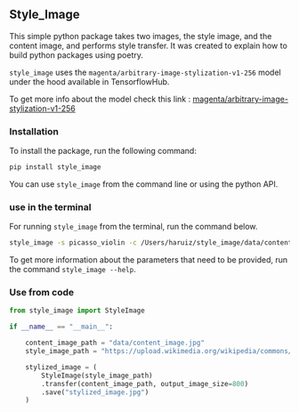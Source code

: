 ## Style_Image

This simple python package takes two images, the style image, and the content image, and performs style transfer. It was created to explain how to build python packages using poetry.

`style_image` uses the `magenta/arbitrary-image-stylization-v1-256` model under the hood available in TensorflowHub.

 To get more info about the model check this link : [magenta/arbitrary-image-stylization-v1-256](https://tfhub.dev/google/magenta/arbitrary-image-stylization-v1-256/2)
### Installation

To install the package, run the following command:

```bash
pip install style_image
```

You can use `style_image` from the command line or using the python API.

### use in the terminal

For running `style_image` from the terminal, run the command below.
```bash
style_image -s picasso_violin -c /Users/haruiz/style_image/data/content_image.jpg -sz 800
```
To get more information about the parameters that need to be provided, run the command `style_image --help`. 

### Use from code
 
```python
from style_image import StyleImage

if __name__ == "__main__":

    content_image_path = "data/content_image.jpg"
    style_image_path = "https://upload.wikimedia.org/wikipedia/commons/thumb/e/ea/Van_Gogh_-_Starry_Night_-_Google_Art_Project.jpg/1024px-Van_Gogh_-_Starry_Night_-_Google_Art_Project.jpg"

    stylized_image = (
        StyleImage(style_image_path)
        .transfer(content_image_path, output_image_size=800)
        .save("stylized_image.jpg")
    )
```

